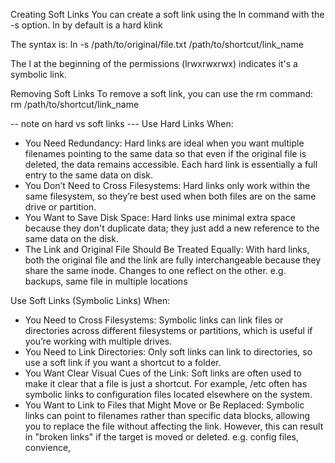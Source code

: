 Creating Soft Links
You can create a soft link using the ln command with the -s option. ln by default is a hard klink

The syntax is:
ln -s /path/to/original/file.txt /path/to/shortcut/link_name

The l at the beginning of the permissions (lrwxrwxrwx) indicates it's a symbolic link.

Removing Soft Links
To remove a soft link, you can use the rm command:
rm /path/to/shortcut/link_name

-- note on hard vs soft links ---
Use Hard Links When:
- You Need Redundancy: Hard links are ideal when you want multiple filenames pointing to the same data so that even if the original file is deleted, the data remains accessible. Each hard link is essentially a full entry to the same data on disk.
- You Don’t Need to Cross Filesystems: Hard links only work within the same filesystem, so they’re best used when both files are on the same drive or partition.
- You Want to Save Disk Space: Hard links use minimal extra space because they don't duplicate data; they just add a new reference to the same data on the disk.
- The Link and Original File Should Be Treated Equally: With hard links, both the original file and the link are fully interchangeable because they share the same inode. Changes to one reflect on the other.
e.g. backups, same file in multiple locations


Use Soft Links (Symbolic Links) When:
- You Need to Cross Filesystems: Symbolic links can link files or directories across different filesystems or partitions, which is useful if you’re working with multiple drives.
- You Need to Link Directories: Only soft links can link to directories, so use a soft link if you want a shortcut to a folder.
- You Want Clear Visual Cues of the Link: Soft links are often used to make it clear that a file is just a shortcut. For example, /etc often has symbolic links to configuration files located elsewhere on the system.
- You Want to Link to Files that Might Move or Be Replaced: Symbolic links can point to filenames rather than specific data blocks, allowing you to replace the file without affecting the link. However, this can result in "broken links" if the target is moved or deleted.
e.g. config files, convience,
